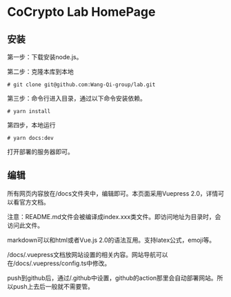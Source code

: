 # CoCrypto Lab HomePage

## 安装

第一步：下载安装node.js。

第二步：克隆本库到本地

    # git clone git@github.com:Wang-Qi-group/lab.git

第三步：命令行进入目录，通过以下命令安装依赖。

    # yarn install

第四步，本地运行

    # yarn docs:dev

打开部署的服务器即可。

## 编辑

所有网页内容放在/docs文件夹中，编辑即可。本页面采用Vuepress 2.0，详情可以看官方文档。

注意：README.md文件会被编译成index.xxx类文件。即访问地址为目录时，会访问此文件。

markdown可以和html或者Vue.js 2.0的语法互用。支持latex公式，emoji等。

/docs/.vuepress文档放网站设置的相关内容。网站导航可以在/docs/.vuepress/config.ts中修改。

push到github后，通过/.github中设置，github的action那里会自动部署网站。所以push上去后一般就不需要管。

